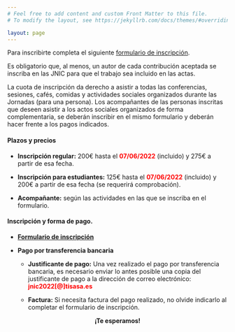 ```yaml
---
# Feel free to add content and custom Front Matter to this file.
# To modify the layout, see https://jekyllrb.com/docs/themes/#overriding-theme-defaults

layout: page
---
```

<!-- <h5 style="color:white; background-color: #550000;" class="text-center"><i class="far fa-clock mr-3"></i> <b> La inscripción a las jornadas se abrirá en Mayo. <br/> Estate atento a esta página web y al twitter. </b></h5> -->



 <p> Para inscribirte completa el siguiente <a href="https://tisa.teventos.com/jnic2022/es/mods/formulario-de-inscripcion" target="_blank">formulario de inscripción</a>.</p>



Es obligatorio que, al menos, un autor de cada contribución aceptada se inscriba en las JNIC para que el trabajo sea incluido en las actas. 

<p> La cuota de inscripción da derecho a asistir a todas las conferencias, sesiones, cafés, comidas y actividades sociales organizados durante las Jornadas (para una persona). 
Los acompañantes de las personas inscritas que deseen asistir a los actos sociales organizados de forma complementaria, se deberán inscribir en el mismo formulario y deberán hacer frente a los pagos indicados. </p>


#### Plazos y precios


* __Inscripción regular:__ 200€ hasta el <span style="color:red;">__07/06/2022__</span> (incluido) y 275€ a partir de esa fecha.

* __Inscripción para estudiantes:__ 125€ hasta el <span style="color:red">__07/06/2022__</span> (incluido) y 200€ a partir de esa fecha (se requerirá comprobación).

* __Acompañante:__ según las actividades en las que se inscriba en el formulario.


<!--La cuota de inscripción da derecho a asistir a todas las conferencias, sesiones, actividades, cafés, comidas, cena de gala y la participación en aquellos actos sociales que se lleven a cabo durante las Jornadas (para una persona). -->

#### Inscripción y forma de pago.

* __<a href="https://tisa.teventos.com/jnic2022/es/mods/formulario-de-inscripcion" target="_blank">Formulario de inscripción</a>__

* __Pago por transferencia bancaria__

	* __Justificante de pago:__ Una vez realizado el pago por transferencia bancaria, es necesario enviar lo antes posible una copia del justificante de pago a la dirección de correo electrónico: <span style="color:red;">__jnic2022[@]tisasa.es__</span>  

	* __Factura:__ Si necesita factura del pago realizado, no olvide indicarlo al completar el formulario de inscripción.

<center><b>¡Te esperamos!</b></center>
